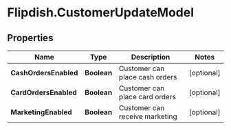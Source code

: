 # Flipdish.CustomerUpdateModel

## Properties
Name | Type | Description | Notes
------------ | ------------- | ------------- | -------------
**CashOrdersEnabled** | **Boolean** | Customer can place cash orders | [optional] 
**CardOrdersEnabled** | **Boolean** | Customer can place card orders | [optional] 
**MarketingEnabled** | **Boolean** | Customer can receive marketing | [optional] 


